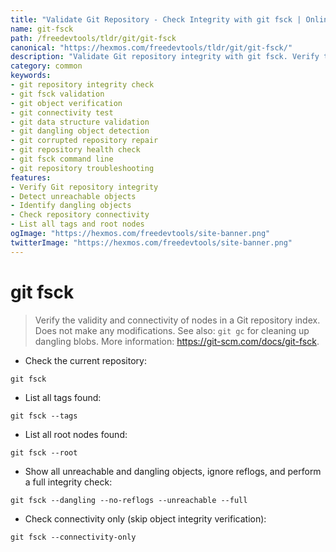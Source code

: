 ```yaml
---
title: "Validate Git Repository - Check Integrity with git fsck | Online Free DevTools by Hexmos"
name: git-fsck
path: /freedevtools/tldr/git/git-fsck
canonical: "https://hexmos.com/freedevtools/tldr/git/git-fsck/"
description: "Validate Git repository integrity with git fsck. Verify the validity and connectivity of nodes. Free online tool, no registration required."
category: common
keywords:
- git repository integrity check
- git fsck validation
- git object verification
- git connectivity test
- git data structure validation
- git dangling object detection
- git corrupted repository repair
- git repository health check
- git fsck command line
- git repository troubleshooting
features:
- Verify Git repository integrity
- Detect unreachable objects
- Identify dangling objects
- Check repository connectivity
- List all tags and root nodes
ogImage: "https://hexmos.com/freedevtools/site-banner.png"
twitterImage: "https://hexmos.com/freedevtools/site-banner.png"
---
```


# git fsck

> Verify the validity and connectivity of nodes in a Git repository index.
> Does not make any modifications.
> See also: `git gc` for cleaning up dangling blobs.
> More information: <https://git-scm.com/docs/git-fsck>.

- Check the current repository:

`git fsck`

- List all tags found:

`git fsck --tags`

- List all root nodes found:

`git fsck --root`

- Show all unreachable and dangling objects, ignore reflogs, and perform a full integrity check:

`git fsck --dangling --no-reflogs --unreachable --full`

- Check connectivity only (skip object integrity verification):

`git fsck --connectivity-only`
